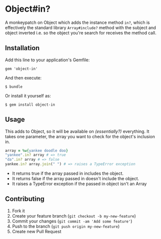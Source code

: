 # Object#in?

A monkeypatch on Object which adds the instance method `in?`, which is
effectively the standard library `Array#include?` method with the subject
and object inverted i.e. so the object you're search for receives the method
call.

## Installation

Add this line to your application's Gemfile:

    gem 'object-in'

And then execute:

    $ bundle

Or install it yourself as:

    $ gem install object-in

## Usage

This adds to Object, so it will be available on *(essentially?)* everything.
It takes one parameter, the array you want to check for the object's inclusion
in.

```ruby
array = %w{yankee doodle doo}
"yankee".in? array # => true
"da".in? array # => false
yankee.in? array.join(" ") # => raises a TypeError exception
```

* It returns true if the array passed in includes the object.
* It returns false if the array passed in doesn't include the object.
* It raises a TypeError exception if the passed in object isn't an Array

## Contributing

1. Fork it
2. Create your feature branch (`git checkout -b my-new-feature`)
3. Commit your changes (`git commit -am 'Add some feature'`)
4. Push to the branch (`git push origin my-new-feature`)
5. Create new Pull Request
